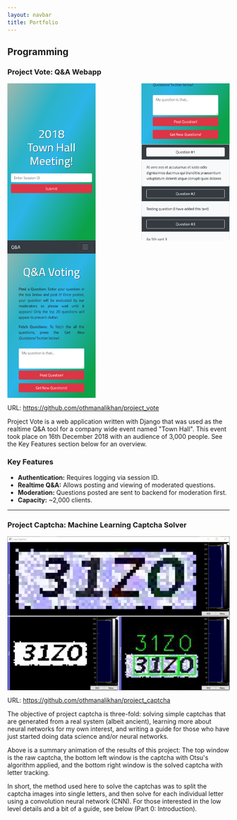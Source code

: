 ```yaml
---
layout: navbar
title: Portfolio
---
```


## Programming

### Project Vote: Q&A Webapp

<p>
  <img align="left" width=200 src="assets/img/splash_1.png">
  <img align="right" width=200 src="assets/img/main_2.png">
  <img align="middle" width=200 src="assets/img/main_1.png">
</p>

URL: <a href="https://github.com/othmanalikhan/project_vote">https://github.com/othmanalikhan/project_vote</a>

Project Vote is a web application written with Django that was used as the
realtime Q&A tool for a company wide event named "Town Hall". This event took
place on 16th December 2018 with an audience of 3,000 people. See the Key
Features section below for an overview.


### Key Features
- **Authentication:** Requires logging via session ID.
- **Realtime Q&A:** Allows posting and viewing of moderated questions.
- **Moderation:** Questions posted are sent to backend for moderation first.
- **Capacity:** ~2,000 clients.

---

### Project Captcha: Machine Learning Captcha Solver

<img align="middle" width="600px" src="assets/img/animation.gif">

URL: <a href="https://github.com/othmanalikhan/project_captcha">https://github.com/othmanalikhan/project_captcha</a>

The objective of project captcha is three-fold: solving simple captchas that
are generated from a real system (albeit ancient), learning more about neural
networks for my own interest, and writing a guide for those who have just
started doing data science and/or neural networks.

Above is a summary animation of the results of this project: The top window is
the raw captcha, the bottom left window is the captcha with Otsu's algorithm
applied, and the bottom right window is the solved captcha with letter
tracking.

In short, the method used here to solve the captchas was to split the captcha
images into single letters, and then solve for each individual letter using a
convolution neural network (CNN). For those interested in the low level details
and a bit of a guide, see below (Part 0: Introduction).
